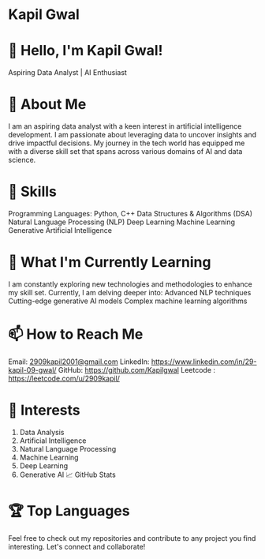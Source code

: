 # Kapil Gwal
# 👋 Hello, I'm Kapil Gwal!
Aspiring Data Analyst | AI Enthusiast


# 🚀 About Me
I am an aspiring data analyst with a keen interest in artificial intelligence development.
I am passionate about leveraging data to uncover insights and drive impactful decisions. 
My journey in the tech world has equipped me with a diverse skill set that spans across various domains of AI and data science.

# 🔧 Skills
Programming Languages: Python, C++
Data Structures & Algorithms (DSA)
Natural Language Processing (NLP)
Deep Learning
Machine Learning
Generative Artificial Intelligence


# 🌱 What I'm Currently Learning
I am constantly exploring new technologies and methodologies to enhance my skill set. Currently, I am delving deeper into:
Advanced NLP techniques
Cutting-edge generative AI models
Complex machine learning algorithms


# 📫 How to Reach Me
Email: 2909kapil2001@gmail.com
LinkedIn: https://www.linkedin.com/in/29-kapil-09-gwal/
GitHub: https://github.com/Kapilgwal
Leetcode : https://leetcode.com/u/2909kapil/


# 🧠 Interests
1) Data Analysis
2) Artificial Intelligence
3) Natural Language Processing
4) Machine Learning
5) Deep Learning
6) Generative AI
📈 GitHub Stats


# 🏆 Top Languages
Feel free to check out my repositories and contribute to any project you find interesting. Let's connect and collaborate!




